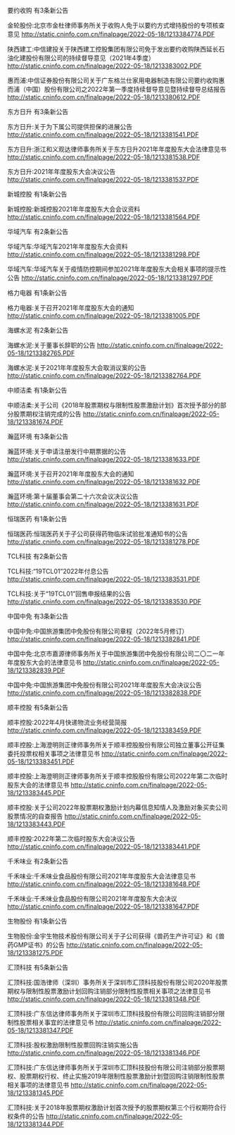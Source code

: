 要约收购 有3条新公告 

金轮股份:北京市金杜律师事务所关于收购人免于以要约方式增持股份的专项核查意见 http://static.cninfo.com.cn/finalpage/2022-05-18/1213384774.PDF 

陕西建工:中信建投关于陕西建工控股集团有限公司免于发出要约收购陕西延长石油化建股份有限公司的持续督导意见（2021年4季度） http://static.cninfo.com.cn/finalpage/2022-05-18/1213383002.PDF 

惠而浦:中信证券股份有限公司关于广东格兰仕家用电器制造有限公司要约收购惠而浦（中国）股份有限公司之2022年第一季度持续督导意见暨持续督导总结报告 http://static.cninfo.com.cn/finalpage/2022-05-18/1213380612.PDF 

东方日升 有3条新公告 

东方日升:关于为下属公司提供担保的进展公告 http://static.cninfo.com.cn/finalpage/2022-05-18/1213381541.PDF 

东方日升:浙江和义观达律师事务所关于东方日升2021年年度股东大会法律意见书 http://static.cninfo.com.cn/finalpage/2022-05-18/1213381538.PDF 

东方日升:2021年年度股东大会决议公告 http://static.cninfo.com.cn/finalpage/2022-05-18/1213381537.PDF 

新城控股 有1条新公告 

新城控股:新城控股2021年年度股东大会会议资料 http://static.cninfo.com.cn/finalpage/2022-05-18/1213381564.PDF 

华域汽车 有2条新公告 

华域汽车:华域汽车2021年年度股东大会资料 http://static.cninfo.com.cn/finalpage/2022-05-18/1213381298.PDF 

华域汽车:华域汽车关于疫情防控期间参加2021年年度股东大会相关事项的提示性公告 http://static.cninfo.com.cn/finalpage/2022-05-18/1213381297.PDF 

格力电器 有1条新公告 

格力电器:关于召开2021年年度股东大会的通知 http://static.cninfo.com.cn/finalpage/2022-05-18/1213381005.PDF 

海螺水泥 有2条新公告 

海螺水泥:关于董事长辞职的公告 http://static.cninfo.com.cn/finalpage/2022-05-18/1213382765.PDF 

海螺水泥:关于2021年年度股东大会取消议案的公告 http://static.cninfo.com.cn/finalpage/2022-05-18/1213382764.PDF 

中顺洁柔 有1条新公告 

中顺洁柔:关于公司《2018年股票期权与限制性股票激励计划》首次授予部分的部分股票期权注销完成的公告 http://static.cninfo.com.cn/finalpage/2022-05-18/1213381674.PDF 

瀚蓝环境 有3条新公告 

瀚蓝环境:关于申请注册发行中期票据的公告 http://static.cninfo.com.cn/finalpage/2022-05-18/1213381633.PDF 

瀚蓝环境:关于召开2021年年度股东大会的通知 http://static.cninfo.com.cn/finalpage/2022-05-18/1213381632.PDF 

瀚蓝环境:第十届董事会第二十六次会议决议公告 http://static.cninfo.com.cn/finalpage/2022-05-18/1213381631.PDF 

恒瑞医药 有1条新公告 

恒瑞医药:恒瑞医药关于子公司获得药物临床试验批准通知书的公告 http://static.cninfo.com.cn/finalpage/2022-05-18/1213381278.PDF 

TCL科技 有2条新公告 

TCL科技:“19TCL01”2022年付息公告 http://static.cninfo.com.cn/finalpage/2022-05-18/1213383531.PDF 

TCL科技:关于“19TCL01”回售申报结果的公告 http://static.cninfo.com.cn/finalpage/2022-05-18/1213383530.PDF 

中国中免 有3条新公告 

中国中免:中国旅游集团中免股份有限公司章程（2022年5月修订） http://static.cninfo.com.cn/finalpage/2022-05-18/1213382841.PDF 

中国中免:北京市嘉源律师事务所关于中国旅游集团中免股份有限公司二〇二一年年度股东大会的法律意见书 http://static.cninfo.com.cn/finalpage/2022-05-18/1213382839.PDF 

中国中免:中国旅游集团中免股份有限公司2021年年度股东大会决议公告 http://static.cninfo.com.cn/finalpage/2022-05-18/1213382838.PDF 

顺丰控股 有5条新公告 

顺丰控股:2022年4月快递物流业务经营简报 http://static.cninfo.com.cn/finalpage/2022-05-18/1213383459.PDF 

顺丰控股:上海澄明则正律师事务所关于顺丰控股股份有限公司独立董事公开征集委托投票权相关事项之法律意见书 http://static.cninfo.com.cn/finalpage/2022-05-18/1213383451.PDF 

顺丰控股:上海澄明则正律师事务所关于顺丰控股股份有限公司2022年第二次临时股东大会的法律意见书 http://static.cninfo.com.cn/finalpage/2022-05-18/1213383445.PDF 

顺丰控股:关于公司2022年股票期权激励计划内幕信息知情人及激励对象买卖公司股票情况的自查报告 http://static.cninfo.com.cn/finalpage/2022-05-18/1213383443.PDF 

顺丰控股:2022年第二次临时股东大会决议公告 http://static.cninfo.com.cn/finalpage/2022-05-18/1213383441.PDF 

千禾味业 有2条新公告 

千禾味业:千禾味业食品股份有限公司2021年年度股东大会法律意见书 http://static.cninfo.com.cn/finalpage/2022-05-18/1213381648.PDF 

千禾味业:千禾味业食品股份有限公司2021年年度股东大会决议 http://static.cninfo.com.cn/finalpage/2022-05-18/1213381647.PDF 

生物股份 有1条新公告 

生物股份:金宇生物技术股份有限公司关于子公司获得《兽药生产许可证》和《兽药GMP证书》的公告 http://static.cninfo.com.cn/finalpage/2022-05-18/1213381275.PDF 

汇顶科技 有5条新公告 

汇顶科技:国浩律师（深圳）事务所关于深圳市汇顶科技股份有限公司2020年股票期权与限制性股票激励计划回购注销部分限制性股票相关事项之法律意见书 http://static.cninfo.com.cn/finalpage/2022-05-18/1213381348.PDF 

汇顶科技:广东信达律师事务所关于深圳市汇顶科技股份有限公司回购注销部分限制性股票相关事宜的法律意见书 http://static.cninfo.com.cn/finalpage/2022-05-18/1213381347.PDF 

汇顶科技:股权激励限制性股票回购注销实施公告 http://static.cninfo.com.cn/finalpage/2022-05-18/1213381346.PDF 

汇顶科技:广东信达律师事务所关于深圳市汇顶科技股份有限公司注销部分股票期权、股票期权行权、终止实施2019年限制性股票激励计划暨回购注销限制性股票相关事项的法律意见书 http://static.cninfo.com.cn/finalpage/2022-05-18/1213381345.PDF 

汇顶科技:关于2018年股票期权激励计划首次授予的股票期权第三个行权期符合行权条件的公告 http://static.cninfo.com.cn/finalpage/2022-05-18/1213381344.PDF 

